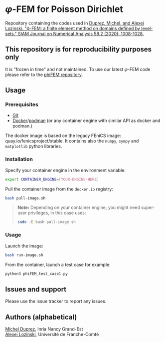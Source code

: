 # $\varphi$-FEM for Poisson Dirichlet

Repository containing the codes used in [Duprez, Michel, and Alexei Lozinski. "ϕ-FEM: a finite element method on domains defined by level-sets." SIAM Journal on Numerical Analysis 58.2 (2020): 1008-1028.](https://hal.science/hal-03685445/document)

## This repository is for reproducibility purposes only

It is "frozen in time" and not maintained.
To use our latest $\varphi$-FEM code please refer to the [phiFEM repository](https://github.com/PhiFEM/Poisson-Dirichlet-fenicsx).

## Usage

### Prerequisites

- [Git](https://git-scm.com/)
- [Docker](https://www.docker.com/)/[podman](https://podman.io/) (or any container engine with similar API as docker and podman.)

The docker image is based on the legacy FEniCS image: quay.io/fenicsproject/stable.
It contains also the `numpy`, `sympy` and `matplotlib` python libraries.

### Installation

Specify your container engine in the environment variable:
```bash
export CONTAINER_ENGINE=[YOUR-ENGINE-HERE]
```

Pull the container image from the `docker.io` registry:
```bash
bash pull-image.sh
```

> **Note:** Depending on your container engine, you might need super-user privileges, in this case uses:
> ```bash
> sudo -E bash pull-image.sh
> ```

### Usage

Launch the image:
```bash
bash run-image.sh
```

From the container, launch a test case for example:
```bash
python3 phiFEM_test_case1.py
```

## Issues and support

Please use the issue tracker to report any issues.


## Authors (alphabetical)

[Michel Duprez](https://michelduprez.fr/), Inria Nancy Grand-Est  
[Alexei Lozinski](https://orcid.org/0000-0003-0745-0365), Université de Franche-Comté